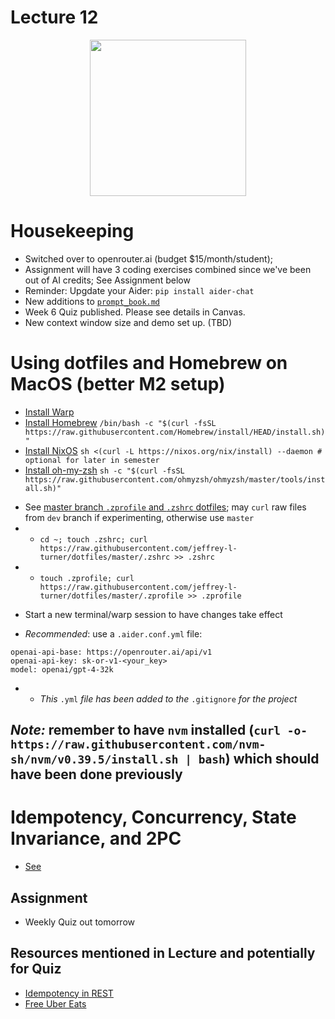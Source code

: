 # Lecture 12

<div align="center">
  <img src="./Bitcoin_idempotent.png" width="250" height="250" />
</div>

# Housekeeping

- Switched over to openrouter.ai (budget $15/month/student);
- Assignment will have 3 coding exercises combined since we've been out of AI credits; See Assignment below
- Reminder: Upgdate your Aider: `pip install aider-chat`
- New additions to [`prompt_book.md`](../workspaces/prompt_book.md)
- Week 6 Quiz published. Please see details in Canvas.
- New context window size and demo set up. (TBD)

# Using dotfiles and Homebrew on MacOS (better M2 setup)
* [Install Warp](https://app.warp.dev/referral/PXZMWP)
* [Install Homebrew](https://brew.sh) `/bin/bash -c "$(curl -fsSL https://raw.githubusercontent.com/Homebrew/install/HEAD/install.sh)"`
* [Install NixOS](https://nixos.org/download) `sh <(curl -L https://nixos.org/nix/install) --daemon # optional for later in semester`
* [Install oh-my-zsh](https://ohmyz.sh/#install) `sh -c "$(curl -fsSL https://raw.githubusercontent.com/ohmyzsh/ohmyzsh/master/tools/install.sh)"`
- See [master branch `.zprofile` and `.zshrc` dotfiles](https://github.com/jeffrey-l-turner/dotfiles/tree/master); may `curl` raw files from `dev` branch if experimenting, otherwise use `master`
- * `cd ~; touch .zshrc; curl https://raw.githubusercontent.com/jeffrey-l-turner/dotfiles/master/.zshrc >> .zshrc`
- * `touch .zprofile; curl https://raw.githubusercontent.com/jeffrey-l-turner/dotfiles/master/.zprofile >> .zprofile`
* Start a new terminal/warp session to have changes take effect
- *Recommended*: use a `.aider.conf.yml` file:
```
openai-api-base: https://openrouter.ai/api/v1
openai-api-key: sk-or-v1-<your_key>
model: openai/gpt-4-32k
```
- * *This* `.yml` *file has been added to the* `.gitignore` *for the project*

## *Note:*  remember to have `nvm` installed (`curl -o- https://raw.githubusercontent.com/nvm-sh/nvm/v0.39.5/install.sh | bash`) which should have been done previously

# Idempotency, Concurrency, State Invariance, and 2PC

- [See](./notes_lec13.md)

## Assignment

* Weekly Quiz out tomorrow

## Resources mentioned in Lecture and potentially for Quiz

* [Idempotency in REST](https://zongwb.medium.com/idempotency-a-three-step-approach-d607895c2b93) 
* [Free Uber Eats](https://twitter.com/gergelyorosz/status/1502947315279187979)
